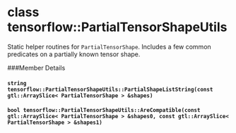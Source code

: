# class tensorflow::PartialTensorShapeUtils

Static helper routines for `PartialTensorShape`. Includes a few common predicates on a partially known tensor shape.

\###Member Details

#### `string tensorflow::PartialTensorShapeUtils::PartialShapeListString(const gtl::ArraySlice< PartialTensorShape > &shapes)` <a href="#string_tensorflow_partialtensorshapeutils_partialshapeliststring" id="string_tensorflow_partialtensorshapeutils_partialshapeliststring"></a>

#### `bool tensorflow::PartialTensorShapeUtils::AreCompatible(const gtl::ArraySlice< PartialTensorShape > &shapes0, const gtl::ArraySlice< PartialTensorShape > &shapes1)` <a href="#bool_tensorflow_partialtensorshapeutils_arecompatible" id="bool_tensorflow_partialtensorshapeutils_arecompatible"></a>
